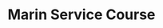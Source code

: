 ---
title: "Marin Service Course"
url: /fairfax/marin-service-course-bolinas-road/
shop: bicycle
---
